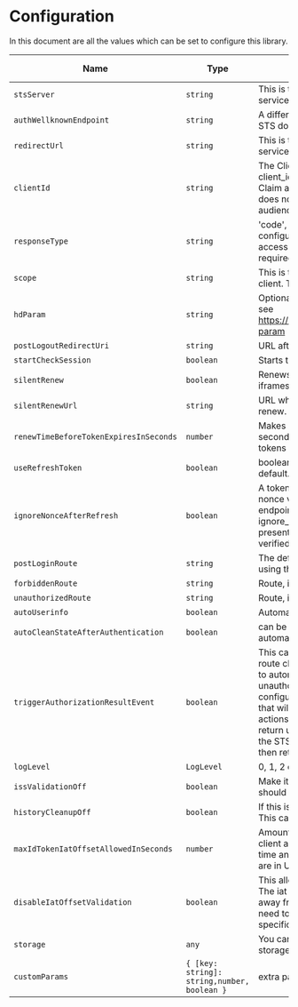 # Configuration

In this document are all the values which can be set to configure this library.

| Name                                   | Type                                           | Description                                                | Required | Example Value |
| -------------------------------------- | ---------------------------------------------- | ---------------------------------------------------------- | -------- | ------------- |
| `stsServer`                            | `string`                                       | This is the redirect_url which was configured on the security token service (STS) server. | Yes      | Yes           |
| `authWellknownEndpoint`                | `string`                                       | A different well known endpoint can be defined instead of the used STS domain, with the standard postfix.                                                        | No       | No            |
| `redirectUrl`                          | `string`                                       | This is the redirect_url which was configured on the security token service (STS) server.                                                        | No       | No            |
| `clientId`                             | `string`                                       | The Client MUST validate that the aud (audience) Claim contains its client_id value registered at the Issuer identified by the iss (issuer) Claim as an audience. The ID Token MUST be rejected if the ID Token does not list the Client as a valid audience, or if it contains additional audiences not trusted by the Client.                                                        | No       | No            |
| `responseType`                         | `string`                                       | 'code', 'id_token token' or 'id_token' Name of the flow which can be configured. You must use the 'id_token token' flow, if you want to access an API or get user data from the server. The access_token is required for this, and only returned with this flow.                                                        | No       | No            |
| `scope`                                | `string`                                       | This is this scopes which are requested from the server from this client. This must match the STS server configuration.                                                        | No       | No            |
| `hdParam`                              | `string`                                       | Optional hd parameter for Google Auth with particular G Suite domain, see https://developers.google.com/identity/protocols/OpenIDConnect#hd-param                                                        | No       | No            |
| `postLogoutRedirectUri`                | `string`                                       | URL after a server logout if using the end session API.                                                        | No       | No            |
| `startCheckSession`                    | `boolean`                                      | Starts the OpenID session management for this client.                                                        | No       | No            |
| `silentRenew`                          | `boolean`                                      | Renews the client tokens, once the token_id expires. Can use the iframes, or the refresh tokens                                                        | No       | No            |
| `silentRenewUrl`                       | `string`                                       | URL which can be used for a lightweight renew callback. See silent renew.                                                        | No       | No            |
| `renewTimeBeforeTokenExpiresInSeconds` | `number`                                       | Makes it possible to add an offset to the silent renew check in seconds. By entering a value, you can renew the tokens, before the tokens expire.                                                        | No       | No            |
| `useRefreshToken`                      | `boolean`                                      | boolean property set to false. Standard silent renew mode used per default. Refresh tokens can be activated.                                                        | No       | No            |
| `ignoreNonceAfterRefresh`              | `boolean`                                      | A token obtained by using a refresh token normally doesn't contain a nonce value. The library checks it is not there. However some oidc endpoint implementations do send one. Setting ignore_nonce_after_refresh to true disables the check if a nonce is present. Please note that the nonce value, if present, will not be verified. Default is false.                                                        | No       | No            |
| `postLoginRoute`                       | `string`                                       | The default Angular route which is used after a successful login, if not using the <em>trigger_authorization_result_event</em>                                                        | No       | No            |
| `forbiddenRoute`                       | `string`                                       | Route, if the server returns a 403. This is an Angular route. HTTP 403                                                        | No       | No            |
| `unauthorizedRoute`                    | `string`                                       | Route, if the server returns a 401. This is an Angular route. HTTP 401                                                        | No       | No            |
| `autoUserinfo`                         | `boolean`                                      | Automatically get user info after authentication.                                                        | No       | No            |
| `autoCleanStateAfterAuthentication`    | `boolean`                                      | can be used for custom state logic handling, the state is not automatically reset, when set to false.                                                        | No       | No            |
| `triggerAuthorizationResultEvent`      | `boolean`                                      | This can be set to `true` which emits an event instead of an angular route change. Instead of forcing the application consuming this library to automatically redirect to one of the 3 hard-configured routes (start, unauthorized, forbidden), this modification will add an extra configuration option to override such behavior and trigger an event that will allow to subscribe to it and let the application perform other actions. This would be useful to allow the application to save an initial return url so that the user is redirected to it after a successful login on the STS (ie: saving the return url previously on sessionStorage and then retrieving it during the triggering of the event).                                                        | No       | No            |
| `logLevel`                             | `LogLevel`                                     | 0, 1, 2 can be used to set the log level displayed in the console.                                                        | No       | No            |
| `issValidationOff`                     | `boolean`                                      | Make it possible to turn the iss validation off per configuration. You should not turn this off!                                                        | No       | No            |
| `historyCleanupOff`                    | `boolean`                                      | If this is active, the history is not cleaned up at an authorize callback. This can be used, when the application needs to preserve the history.                                                        | No       | No            |
| `maxIdTokenIatOffsetAllowedInSeconds`  | `number`                                       | Amount of offset allowed beteen the server creating the token, and the client app receiving the id_token. The diff in time betweent the server time and client time is also important in validating this value. All times are in UTC.                                                        | No       | No            |
| `disableIatOffsetValidation`           | `boolean`                                      | This allows the application to disable the iat offset validation check. The iat Claim can be used to reject tokens that were issued too far away from the current time, limiting the amount of time that nonces need to be stored to prevent attacks.The acceptable range is client specific.                                                        | No       | No            |
| `storage`                              | `any`                                          | You can set the storage to `localStorage`, or implement a custom storage (see README).                                                        | No       | No            |
| `customParams`                         | `{ [key: string]: string,number, boolean }` | extra parameters can be added to the authorization URL request.                                                        | No       | No            |
